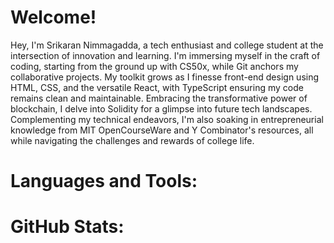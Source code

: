 # Welcome!

Hey, I'm Srikaran Nimmagadda, a tech enthusiast and college student at the intersection of innovation and learning. I'm immersing myself in the craft of coding, starting from the ground up with CS50x, while Git anchors my collaborative projects. My toolkit grows as I finesse front-end design using HTML, CSS, and the versatile React, with TypeScript ensuring my code remains clean and maintainable. Embracing the transformative power of blockchain, I delve into Solidity for a glimpse into future tech landscapes. Complementing my technical endeavors, I'm also soaking in entrepreneurial knowledge from MIT OpenCourseWare and Y Combinator's resources, all while navigating the challenges and rewards of college life.

#  Languages and Tools:


#  GitHub Stats:
